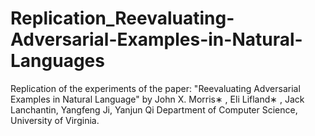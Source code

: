 # Replication_Reevaluating-Adversarial-Examples-in-Natural-Languages
Replication of the experiments of the paper: "Reevaluating Adversarial Examples in Natural Language" by John X. Morris∗ , Eli Lifland∗ , Jack Lanchantin, Yangfeng Ji, Yanjun Qi Department of Computer Science, University of Virginia.
